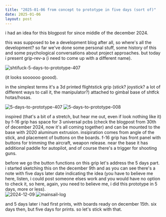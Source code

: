 ```yaml
---
title: "2025-01-06 from concept to prototype in five days (sort of)"
date: 2025-01-06
layout: post
---
```


i had an idea for this blogpost for since middle of the december 2024. <br />

this was supposed to be a development blog after all, so where's all the development? so far we've done some personal stuff, some history of this and some psychological conversations about project approaches. but today i present grip-rev-a (i need to come up with a different name). <br />

![shtifuck-5-days-to-prototype-407](https://github.com/user-attachments/assets/e7d3e2f6-b7fc-411b-9137-1808ebe5a301)

(it looks soooooo goood). <br />

in the simplest terms it's a 3d printed flightstick grip (stick? joystick? a lot of different ways to call it, the manipulator?) attached to gimbal base of shtfck hotas/hosas. <br />

![5-days-to-prototype-407](https://github.com/user-attachments/assets/d82339e1-7c31-45b2-ac3d-fd56f50b01e7)
![5-days-to-prototype-008](https://github.com/user-attachments/assets/b3882e6e-0ebf-41ed-b465-edf305592e8c)

inspired (that's a bit of a stretch, but hear me out, even if look nothing like it) by f-16 grip has space for 3 universal pcbs (check the blogpost from 30th of december 2024, now it's all coming together) and can be mounted to the base with 2020 aluminum extrusion. insipiration comes from angle of the stick, and placement of buttons on the boards. f-16 grip has front panel with buttons for trimming the aircraft, weapon release. near the base it has additional paddle for autopilot, and of course there's a trigger for shooting guns. <br />

before we go the button functions on this grip let's address the 5 days part. i started sketching this on the december 9th and as you can see there's a note with five days later date indicating the idea (you have to believe me here, listen, i could post someone elses work and you would have no option to check it, so here, again, you need to believe me, i did this prototype in 5 days, more or less). <br />
![2024-12-09](https://github.com/user-attachments/assets/ebb294be-2edd-4d51-937d-41b7aeafeb5d)
![mainsail-log](https://github.com/user-attachments/assets/ffb832e8-972f-437a-87ab-c40e5527ca92)

and 5 days later i had first prints, with boards ready on december 15th. six days then, but five days for prints. so let's stick with that. <br />



